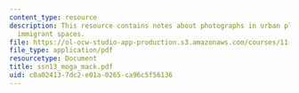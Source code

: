 ```yaml
---
content_type: resource
description: This resource contains notes about photographs in urban planning, and
  immigrant spaces.
file: https://ol-ocw-studio-app-production.s3.amazonaws.com/courses/11-329-social-theory-and-the-city-fall-2005/c0a024137dc2e01a0265ca96c5f56136_ssn13_moga_mack.pdf
file_type: application/pdf
resourcetype: Document
title: ssn13_moga_mack.pdf
uid: c0a02413-7dc2-e01a-0265-ca96c5f56136
---
```

